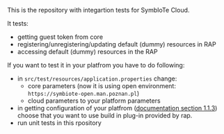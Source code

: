 This is the repository with integartion tests for SymbIoTe Cloud.

It tests:
- getting guest token from core
- registering/unregistering/updating default (dummy) resources in RAP
- accessing default (dummy) resources in the RAP

If you want to test it in your platfrom you have to do following:
- in `src/test/resources/application.properties` change:
    - core parameters (now it is using open environment: `https://symbiote-open.man.poznan.pl`)
    - cloud parameters to your platform parameters
- in getting configuration of your platfrom ([documentation section 1.1.3](https://github.com/symbiote-h2020/SymbioteCloud/wiki/1.1-Register-user-and-configure-platform-in-symbIoTe-Core#113-getting-all-configuration-files-in-one-zip-optional)) choose that you want to use build in plug-in provided by rap.
- run unit tests in this rpository
